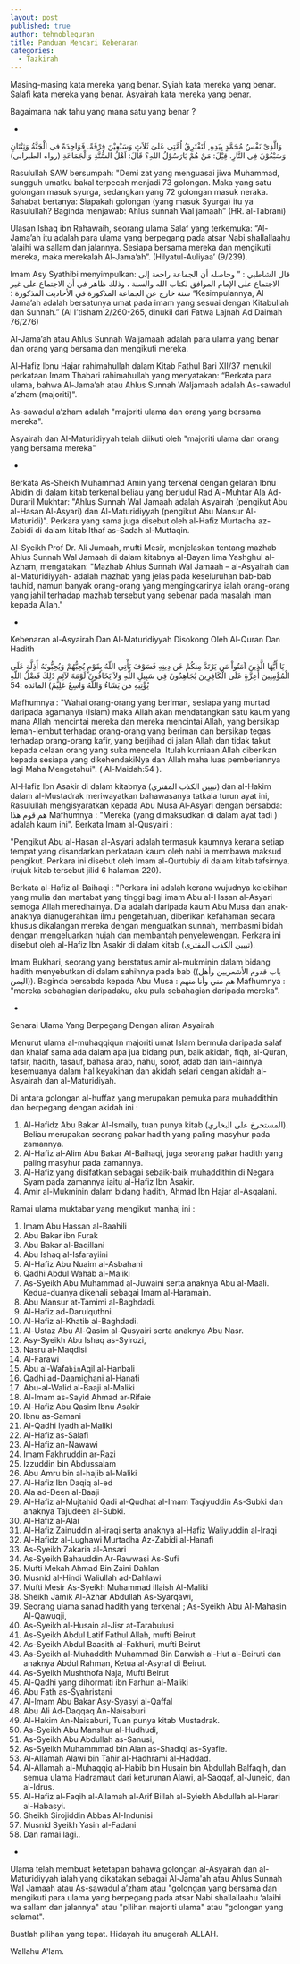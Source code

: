 ```yaml
---
layout: post
published: true
author: tehnoblequran
title: Panduan Mencari Kebenaran
categories:
  - Tazkirah
---
```

Masing-masing kata mereka yang benar. Syiah kata mereka yang benar. Salafi kata mereka yang benar. Asyairah kata mereka yang benar.


Bagaimana nak tahu yang mana satu yang benar ?

*
وَالَّذِىْ نَفْسُ مُحَمَّدٍ بِيَدِهِ, لَتَفْتَرِقُ اُمَّتِى عَلىَ ثَلاَثٍ وَسَبْعِيْنَ فِرْقَةً. فَوَاحِدَةً فى الْجَنَّةُ وَثِنْتَانِ وَسَبْعُوْنَ فِى النَّارِ. قِيْلَ: مَنْ هُمْ يَارَسُوْلُ اللهِ؟ قَالَ: اَهْلُ السُّنَّةِ وَالْجَمَاعَةِ
(رواه الطبرانى)

Rasulullah SAW bersumpah: "Demi zat yang menguasai jiwa Muhammad, sungguh umatku bakal terpecah menjadi 73 golongan. Maka yang satu golongan masuk syurga, sedangkan yang 72 golongan masuk neraka. Sahabat bertanya: Siapakah golongan (yang masuk Syurga) itu ya Rasulullah? Baginda menjawab: Ahlus sunnah Wal jamaah” (HR. al-Tabrani)

Ulasan Ishaq ibn Rahawaih, seorang ulama Salaf yang terkemuka: “Al-Jama’ah itu adalah para ulama yang berpegang pada atsar Nabi shallallaahu ‘alaihi wa sallam dan jalannya. Sesiapa bersama mereka dan mengikuti mereka, maka merekalah Al-Jama’ah”. (Hilyatul-Auliyaa’ (9/239).

Imam Asy Syathibi menyimpulkan:
قال الشاطبي : ” وحاصله أن الجماعة راجعة إلى الاجتماع على الإمام الموافق لكتاب الله والسنة ، وذلك ظاهر في أن الاجتماع على غير سنة خارج عن الجماعة المذكورة في الأحاديث المذكورة ؛
“Kesimpulannya, Al Jama’ah adalah bersatunya umat pada imam yang sesuai dengan Kitabullah dan Sunnah.” (Al I’tisham 2/260-265, dinukil dari Fatwa Lajnah Ad Daimah 76/276)

Al-Jama’ah atau Ahlus Sunnah Waljamaah adalah para ulama yang benar dan orang yang bersama dan mengikuti mereka.

Al-Hafiz Ibnu Hajar rahimahullah dalam Kitab Fathul Bari XII/37 menukil perkataan Imam Thabari rahimahullah yang menyatakan: “Berkata para ulama, bahwa Al-Jama’ah atau Ahlus Sunnah Waljamaah adalah As-sawadul a’zham (majoriti)".

As-sawadul a’zham adalah "majoriti ulama dan orang yang bersama mereka".

Asyairah dan Al-Maturidiyyah telah diikuti oleh "majoriti ulama dan orang yang bersama mereka"

*
Berkata As-Sheikh Muhammad Amin yang terkenal dengan gelaran Ibnu Abidin di dalam kitab terkenal beliau yang berjudul Rad Al-Muhtar Ala Ad-Duraril Mukhtar: "Ahlus Sunnah Wal Jamaah adalah Asyairah (pengikut Abu al-Hasan Al-Asyari) dan Al-Maturidiyyah (pengikut Abu Mansur Al-Maturidi)". Perkara yang sama juga disebut oleh al-Hafiz Murtadha az-Zabidi di dalam kitab Ithaf as-Sadah al-Muttaqin.

Al-Syeikh Prof Dr. Ali Jumaah, mufti Mesir, menjelaskan tentang mazhab Ahlus Sunnah Wal Jamaah di dalam kitabnya al-Bayan lima Yashghul al-Azham, mengatakan: "Mazhab Ahlus Sunnah Wal Jamaah – al-Asyairah dan al-Maturidiyyah- adalah mazhab yang jelas pada keseluruhan bab-bab tauhid, namun banyak orang-orang yang mengingkarinya ialah orang-orang yang jahil terhadap mazhab tersebut yang sebenar pada masalah iman kepada Allah."

*
Kebenaran al-Asyairah Dan Al-Maturidiyyah Disokong Oleh Al-Quran Dan Hadith

يَا أَيُّهَا الَّذِينَ آمَنُواْ مَن يَرْتَدَّ مِنكُمْ عَن دِينِهِ فَسَوْفَ يَأْتِي اللّهُ بِقَوْمٍ يُحِبُّهُمْ وَيُحِبُّونَهُ أَذِلَّةٍ عَلَى الْمُؤْمِنِينَ أَعِزَّةٍ عَلَى الْكَافِرِينَ يُجَاهِدُونَ فِي سَبِيلِ اللّهِ وَلاَ يَخَافُونَ لَوْمَةَ لآئِمٍ ذَلِكَ فَضْلُ اللّهِ يُؤْتِيهِ مَن يَشَاءُ وَاللّهُ وَاسِعٌ عَلِيمٌ) المائدة :54

Mafhumnya : "Wahai orang-orang yang beriman, sesiapa yang murtad daripada agamanya (Islam) maka Allah akan mendatangkan satu kaum yang mana Allah mencintai mereka dan mereka mencintai Allah, yang bersikap lemah-lembut terhadap orang-orang yang beriman dan bersikap tegas terhadap orang-orang kafir, yang berjihad di jalan Allah dan tidak takut kepada celaan orang yang suka mencela. Itulah kurniaan Allah diberikan kepada sesiapa yang dikehendakiNya dan Allah maha luas pemberiannya lagi Maha Mengetahui". ( Al-Maidah:54 ).

Al-Hafiz Ibn Asakir di dalam kitabnya (تبيين الكذب المفتري) dan al-Hakim dalam al-Mustadrak meriwayatkan bahawasanya tatkala turun ayat ini, Rasulullah mengisyaratkan kepada Abu Musa Al-Asyari dengan bersabda:
هم قوم هذا
Mafhumnya : "Mereka (yang dimaksudkan di dalam ayat tadi ) adalah kaum ini". Berkata Imam al-Qusyairi :

"Pengikut Abu al-Hasan al-Asyari adalah termasuk kaumnya kerana setiap tempat yang disandarkan perkataan kaum oleh nabi ia membawa maksud pengikut. Perkara ini disebut oleh Imam al-Qurtubiy di dalam kitab tafsirnya.(rujuk kitab tersebut jilid 6 halaman 220).

Berkata al-Hafiz al-Baihaqi :
"Perkara ini adalah kerana wujudnya kelebihan yang mulia dan martabat yang tinggi bagi imam Abu al-Hasan al-Asyari semoga Allah meredhainya. Dia adalah daripada kaum Abu Musa dan anak-anaknya dianugerahkan ilmu pengetahuan, diberikan kefahaman secara khusus dikalangan mereka dengan menguatkan sunnah, membasmi bidah dengan mengeluarkan hujah dan membantah penyelewengan. Perkara ini disebut oleh al-Hafiz Ibn Asakir di dalam kitab (تبيين الكذب المفتري).

Imam Bukhari, seorang yang berstatus amir al-mukminin dalam bidang hadith menyebutkan di dalam sahihnya pada bab ((باب قدوم الأشعريين وأهل اليمن)). Baginda bersabda kepada Abu Musa :
هم مني وأنا منهم
Mafhumnya : "mereka sebahagian daripadaku, aku pula sebahagian daripada mereka".

*
Senarai Ulama Yang Berpegang Dengan aliran Asyairah

Menurut ulama al-muhaqqiqun majoriti umat Islam bermula daripada salaf dan khalaf sama ada dalam apa jua bidang pun, baik akidah, fiqh, al-Quran, tafsir, hadith, tasauf, bahasa arab, nahu, sorof, adab dan lain-lainnya kesemuanya dalam hal keyakinan dan akidah selari dengan akidah al-Asyairah dan al-Maturidiyah.

Di antara golongan al-huffaz yang merupakan pemuka para muhaddithin dan berpegang dengan akidah ini :

1. Al-Hafidz Abu Bakar Al-Ismaily, tuan punya kitab (المستخرخ على البخاري). Beliau merupakan seorang pakar hadith yang paling masyhur pada zamannya.
2. Al-Hafiz al-Alim Abu Bakar Al-Baihaqi, juga seorang pakar hadith yang paling masyhur pada zamannya.
3. Al-Hafiz yang disifatkan sebagai sebaik-baik muhaddithin di Negara Syam pada zamannya iaitu al-Hafiz Ibn Asakir.
4. Amir al-Mukminin dalam bidang hadith, Ahmad Ibn Hajar al-Asqalani.

Ramai ulama muktabar yang mengikut manhaj ini :

1. Imam Abu Hassan al-Baahili
2. Abu Bakar ibn Furak
3. Abu Bakar al-Baqillani
4. Abu Ishaq al-Isfarayiini
5. Al-Hafiz Abu Nuaim al-Asbahani
6. Qadhi Abdul Wahab al-Maliki
7. As-Syeikh Abu Muhammad al-Juwaini serta anaknya Abu al-Maali. Kedua-duanya dikenali sebagai Imam al-Haramain.
8. Abu Mansur at-Tamimi al-Baghdadi.
9. Al-Hafiz ad-Darulquthni.
10. Al-Hafiz al-Khatib al-Baghdadi.
11. Al-Ustaz Abu Al-Qasim al-Qusyairi serta anaknya Abu Nasr.
12. Asy-Syeikh Abu Ishaq as-Syirozi,
13. Nasru al-Maqdisi
14. Al-Farawi
15. Abu al-Wafa` bin `Aqil al-Hanbali
16. Qadhi ad-Daamighani al-Hanafi
17. Abu-al-Walid al-Baaji al-Maliki
18. Al-Imam as-Sayid Ahmad ar-Rifaie
19. Al-Hafiz Abu Qasim Ibnu Asakir
20. Ibnu as-Samani
21. Al-Qadhi Iyadh al-Maliki
22. Al-Hafiz as-Salafi
23. Al-Hafiz an-Nawawi
24. Imam Fakhruddin ar-Razi
25. Izzuddin bin Abdussalam
26. Abu Amru bin al-hajib al-Maliki
27. Al-Hafiz Ibn Daqiq al-ed
28. Ala ad-Deen al-Baaji
29. Al-Hafiz al-Mujtahid Qadi al-Qudhat al-Imam Taqiyuddin As-Subki dan anaknya Tajudeen al-Subki.
30. Al-Hafiz al-Alai
31. Al-Hafiz Zainuddin al-iraqi serta anaknya al-Hafiz Waliyuddin al-Iraqi
32. Al-Hafidz al-Lughawi Murtadha Az-Zabidi al-Hanafi
33. As-Syeikh Zakaria al-Ansari
34. As-Syeikh Bahauddin Ar-Rawwasi As-Sufi
35. Mufti Mekah Ahmad Bin Zaini Dahlan
36. Musnid al-Hindi Waliullah ad-Dahlawi
37. Mufti Mesir As-Syeikh Muhammad illaish Al-Maliki
38. Sheikh Jamik Al-Azhar Abdullah As-Syarqawi,
39. Seorang ulama sanad hadith yang terkenal ; As-Syeikh Abu Al-Mahasin Al-Qawuqji,
40. As-Syeikh al-Husain al-Jisr at-Tarabulusi
41. As-Syeikh Abdul Latif Fathul Allah, mufti Beirut
42. As-Syeikh Abdul Baasith al-Fakhuri, mufti Beirut
43. As-Syeikh al-Muhaddith Muhammad Bin Darwish al-Hut al-Beiruti dan anaknya Abdul Rahman, Ketua al-Asyraf di Beirut.
44. As-Syeikh Mushthofa Naja, Mufti Beirut
45. Al-Qadhi yang dihormati ibn Farhun al-Maliki
46. Abu Fath as-Syahristani
47. Al-Imam Abu Bakar Asy-Syasyi al-Qaffal
48. Abu Ali Ad-Daqqaq An-Naisaburi
49. Al-Hakim An-Naisaburi, Tuan punya kitab Mustadrak.
50. As-Syeikh Abu Manshur al-Hudhudi,
51. As-Syeikh Abu Abdullah as-Sanusi,
52. As-Syeikh Muhammmad bin Alan as-Shadiqi as-Syafie.
53. Al-Allamah Alawi bin Tahir al-Hadhrami al-Haddad.
54. Al-Allamah al-Muhaqqiq al-Habib bin Husain bin Abdullah Balfaqih, dan semua ulama Hadramaut dari keturunan Alawi, al-Saqqaf, al-Juneid, dan al-Idrus.
55. Al-Hafiz al-Faqih al-Allamah al-Arif Billah al-Syiekh Abdullah al-Harari al-Habasyi.
56. Sheikh Sirojiddin Abbas Al-Indunisi
57. Musnid Syeikh Yasin al-Fadani
58. Dan ramai lagi..


*
Ulama telah membuat ketetapan bahawa golongan al-Asyairah dan al-Maturidiyyah ialah yang dikatakan sebagai Al-Jama'ah atau Ahlus Sunnah Wal Jamaah atau As-sawadul a’zham atau "golongan yang bersama dan mengikuti para ulama yang berpegang pada atsar Nabi shallallaahu ‘alaihi wa sallam dan jalannya" atau "pilihan majoriti ulama" atau "golongan yang selamat".


Buatlah pilihan yang tepat. Hidayah itu anugerah ALLAH.



Wallahu A'lam.